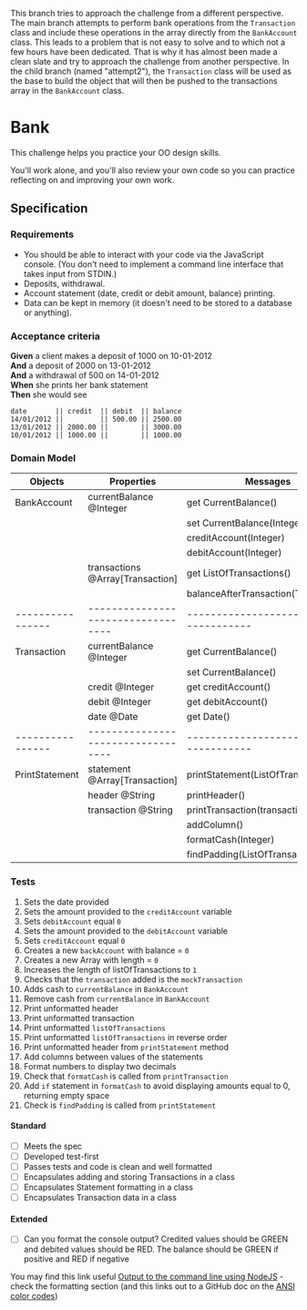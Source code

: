 This branch tries to approach the challenge from a different perspective. The main branch attempts to perform bank operations from the `Transaction` class and include these operations in the array directly from the `BankAccount` class. This leads to a problem that is not easy to solve and to which not a few hours have been dedicated. That is why it has almost been made a clean slate and try to approach the challenge from another perspective. In the child branch (named "attempt2"), the `Transaction` class will be used as the base to build the object that will then be pushed to the transactions array in the `BankAccount` class.

# Bank

This challenge helps you practice your OO design skills.

You'll work alone, and you'll also review your own code so you can practice reflecting on and improving your own work.

## Specification

### Requirements

* You should be able to interact with your code via the JavaScript console.  (You don't need to implement a command line interface that takes input from STDIN.)
* Deposits, withdrawal.
* Account statement (date, credit or debit amount, balance) printing.
* Data can be kept in memory (it doesn't need to be stored to a database or anything).

### Acceptance criteria

**Given** a client makes a deposit of 1000 on 10-01-2012  
**And** a deposit of 2000 on 13-01-2012  
**And** a withdrawal of 500 on 14-01-2012  
**When** she prints her bank statement  
**Then** she would see

```
date       || credit  || debit  || balance
14/01/2012 ||         || 500.00 || 2500.00
13/01/2012 || 2000.00 ||        || 3000.00
10/01/2012 || 1000.00 ||        || 1000.00
```

### Domain Model

| Objects        | Properties                       | Messages                             | Output   |
|----------------|----------------------------------|--------------------------------------|----------|
| BankAccount    | currentBalance @Integer          | get CurrentBalance()                 | @Integer |
|                |                                  | set CurrentBalance(Integer)          | @Void    |
|                |                                  | creditAccount(Integer)               | @Void    |
|                |                                  | debitAccount(Integer)                | @Void    |
|                | transactions @Array[Transaction] | get ListOfTransactions()             | @Array   |
|                |                                  | balanceAfterTransaction(Transaction) | @Void    |
|----------------|----------------------------------|--------------------------------------|----------|
| Transaction    | currentBalance @Integer          | get CurrentBalance()                 | @Integer |
|                |                                  | set CurrentBalance()                 |          |
|                | credit @Integer                  | get creditAccount()                  | @Integer |
|                | debit @Integer                   | get debitAccount()                   | @Integer |
|                | date @Date                       | get Date()                           | @Void    |
|----------------|----------------------------------|--------------------------------------|----------|
| PrintStatement | statement @Array[Transaction]    | printStatement(ListOfTransactions)   | @Void    |
|                | header @String                   | printHeader()                        | @Void    |
|                | transaction @String              | printTransaction(transaction)        | @Void    |
|                |                                  | addColumn()                          | @String  |
|                |                                  | formatCash(Integer)                  | @Integer |
|                |                                  | findPadding(ListOfTransactions)      | @Integer |

### Tests

1. Sets the date provided
2. Sets the amount provided to the `creditAccount` variable
3. Sets `debitAccount` equal `0`
4. Sets the amount provided to the `debitAccount` variable
5. Sets `creditAccount` equal `0`
6. Creates a new `backAccount` with balance = `0`
7. Creates a new Array with length = `0`
8. Increases the length of listOfTransactions to `1`
9. Checks that the `transaction` added is the `mockTransaction`
10. Adds cash to `currentBalance` in `BankAccount`
11. Remove cash from `currentBalance` in `BankAccount`
12. Print unformatted header
13. Print unformatted transaction
14. Print unformatted `listOfTransactions`
15. Print unformatted `listOfTransactions` in reverse order
16. Print unformatted header from `printStatement` method
17. Add columns between values of the statements
18. Format numbers to display two decimals
19. Check that `formatCash` is called from `printTransaction`
20. Add `if` statement in `formatCash` to avoid displaying amounts equal to 0, returning empty space
21. Check is `findPadding` is called from `printStatement`

#### Standard

* [ ] Meets the spec
* [ ] Developed test-first
* [ ] Passes tests and code is clean and well formatted
* [ ] Encapsulates adding and storing Transactions in a class
* [ ] Encapsulates Statement formatting in a class
* [ ] Encapsulates Transaction data in a class

#### Extended

* [ ] Can you format the console output?  Credited values should be GREEN and debited values should be RED.  The balance should be GREEN if positive and RED if negative

You may find this link useful [Output to the command line using NodeJS](https://nodejs.dev/en/learn/output-to-the-command-line-using-nodejs/) - check the formatting section (and this links out to a GitHub doc on the [ANSI color codes](https://gist.github.com/iamnewton/8754917))

